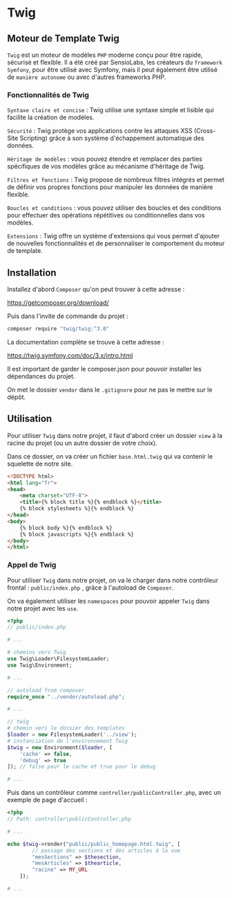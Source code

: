 # Twig

## Moteur de Template Twig


`Twig` est un moteur de modèles `PHP` moderne conçu pour être rapide, sécurisé et flexible. Il a été créé par SensioLabs, les créateurs du `framework Symfony`, pour être utilisé avec Symfony, mais il peut également être utilisé de `manière autonome` ou avec d'autres frameworks PHP.

### Fonctionnalités de Twig

`Syntaxe claire et concise` : Twig utilise une syntaxe simple et lisible qui facilite la création de modèles.

`Sécurité` : Twig protège vos applications contre les attaques XSS (Cross-Site Scripting) grâce à son système d'échappement automatique des données.

`Héritage de modèles` : vous pouvez étendre et remplacer des parties spécifiques de vos modèles grâce au mécanisme d'héritage de Twig.

`Filtres et fonctions` : Twig propose de nombreux filtres intégrés et permet de définir vos propres fonctions pour manipuler les données de manière flexible.

`Boucles et conditions` : vous pouvez utiliser des boucles et des conditions pour effectuer des opérations répétitives ou conditionnelles dans vos modèles.

`Extensions` : Twig offre un système d'extensions qui vous permet d'ajouter de nouvelles fonctionnalités et de personnaliser le comportement du moteur de template.

## Installation

Installez d'abord `Composer` qu'on peut trouver à cette adresse :

https://getcomposer.org/download/

Puis dans l'invite de commande du projet :

```bash
composer require "twig/twig:^3.0"
```

La documentation complète se trouve à cette adresse :

https://twig.symfony.com/doc/3.x/intro.html

Il est important de garder le composer.json pour pouvoir installer les dépendances du projet.

On met le dossier `vendor` dans le `.gitignore` pour ne pas le mettre sur le dépôt.

## Utilisation

Pour utiliser `Twig` dans notre projet, il faut d'abord créer un dossier `view` à la racine du projet (ou un autre dossier de votre choix).

Dans ce dossier, on va créer un fichier `base.html.twig` qui va contenir le squelette de notre site.

```html
<!DOCTYPE html>
<html lang="fr">
<head>
    <meta charset="UTF-8">
    <title>{% block title %}{% endblock %}</title>
    {% block stylesheets %}{% endblock %}
</head>
<body>
    {% block body %}{% endblock %}
    {% block javascripts %}{% endblock %}
</body>
</html>
```

### Appel de Twig

Pour utiliser `Twig` dans notre projet, on va le charger dans notre contrôleur frontal : `public/index.php` , grâce à l'autoload de `Composer`.

On va également utiliser les `namespaces` pour pouvoir appeler `Twig` dans notre projet avec les `use`.

```php
<?php
// public/index.php

# ...

# chemins vers Twig
use Twig\Loader\FilesystemLoader;
use Twig\Environment;

# ...

// autoload from composer
require_once "../vendor/autoload.php";

# ...

// twig
# chemin vers le dossier des templates
$loader = new FilesystemLoader('../view');
# instanciation de l'environnement Twig
$twig = new Environment($loader, [
    'cache' => false,
    'debug' => true
]); // false pour le cache et true pour le debug

# ...

``` 

Puis dans un contrôleur comme `controller/publicController.php`, avec un exemple de page d'accueil :

```php
<?php
// Path: controller\publicController.php

# ...

echo $twig->render("public/public_homepage.html.twig", [
        // passage des sections et des articles à la vue
        "mesSections" => $thesection,
        "mesArticles" => $thearticle,
        "racine" => MY_URL
    ]);

# ...

```


